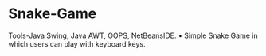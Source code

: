 # Snake-Game
Tools-Java Swing, Java AWT, OOPS, NetBeansIDE. • Simple Snake Game in which users can play with keyboard keys.
